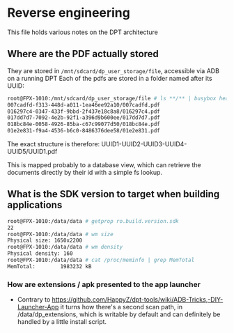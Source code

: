 # Reverse engineering
This file holds various notes on the DPT architecture

## Where are the PDF actually stored 
They are stored in `/mnt/sdcard/dp_user_storage/file`, accessible via ADB on a running DPT
Each of the pdfs are stored in a folder named after its UUID:
```bash
root@FPX-1010:/mnt/sdcard/dp_user_storage/file # ls **/** | busybox head -10   
007cadfd-f313-448d-a011-1ea46ee92a10/007cadfd.pdf
016297c4-0347-433f-9bbd-2f437e18c8a8/016297c4.pdf
017dd7d7-7092-4e2b-92f1-a396d9b600ee/017dd7d7.pdf
018bc84e-0058-4926-85ba-c67c99077d50/018bc84e.pdf
01e2e831-f9a4-4536-b6c0-8486376dee58/01e2e831.pdf
```
The exact structure is therefore:
UUID1-UUID2-UUID3-UUID4-UUID5/UUID1.pdf

This is mapped probably to a database view, which can retrieve the documents directly by their id with a simple fs lookup.

## What is the SDK version to target when building applications
```bash
root@FPX-1010:/data/data # getprop ro.build.version.sdk 
22
root@FPX-1010:/data/data # wm size
Physical size: 1650x2200
root@FPX-1010:/data/data # wm density
Physical density: 160
root@FPX-1010:/data/data # cat /proc/meminfo | grep MemTotal
MemTotal:        1983232 kB
```

### How are extensions / apk presented to the app launcher

* Contrary to https://github.com/HappyZ/dpt-tools/wiki/ADB-Tricks,-DIY-Launcher-App it turns how there's a second scan path,
in /data/dp_extensions, which is writable by default and can definitely be handled by a little install script.